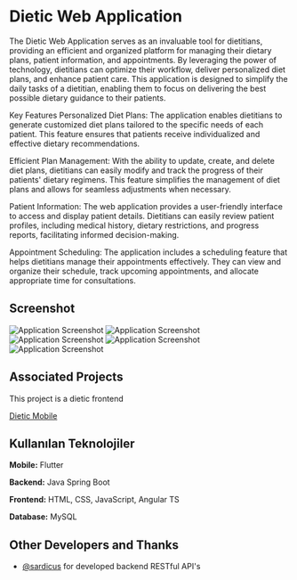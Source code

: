 
# Dietic Web Application 

The Dietic Web Application serves as an invaluable tool for dietitians, providing an efficient and organized platform for managing their dietary plans, patient information, and appointments. By leveraging the power of technology, dietitians can optimize their workflow, deliver personalized diet plans, and enhance patient care. This application is designed to simplify the daily tasks of a dietitian, enabling them to focus on delivering the best possible dietary guidance to their patients.

Key Features
Personalized Diet Plans: The application enables dietitians to generate customized diet plans tailored to the specific needs of each patient. This feature ensures that patients receive individualized and effective dietary recommendations.

Efficient Plan Management: With the ability to update, create, and delete diet plans, dietitians can easily modify and track the progress of their patients' dietary regimens. This feature simplifies the management of diet plans and allows for seamless adjustments when necessary.

Patient Information: The web application provides a user-friendly interface to access and display patient details. Dietitians can easily review patient profiles, including medical history, dietary restrictions, and progress reports, facilitating informed decision-making.

Appointment Scheduling: The application includes a scheduling feature that helps dietitians manage their appointments effectively. They can view and organize their schedule, track upcoming appointments, and allocate appropriate time for consultations.


## Screenshot

![Application Screenshot](https://i.ibb.co/LRPM20n/6.png)
![Application Screenshot](https://i.ibb.co/Qrqvrp6/7.png)
![Application Screenshot](https://i.ibb.co/DCkd4K4/8.png)
![Application Screenshot](https://i.ibb.co/VLCtPqk/9.png)
![Application Screenshot](https://i.ibb.co/6cMwqN1/10.png)


  
## Associated Projects


This project is a dietic frontend

[Dietic Mobile](https://github.com/metehangurgentepe/dietic_mobil)

  
## Kullanılan Teknolojiler

**Mobile:** Flutter

**Backend:** Java Spring Boot

**Frontend:** HTML, CSS, JavaScript, Angular TS

**Database:** MySQL

  
## Other Developers and Thanks

- [@sardicus](https://www.github.com/sardicus) for developed backend RESTful API's

  